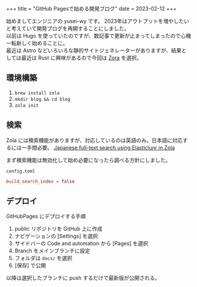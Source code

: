 +++
title = "GitHub Pagesで始める開発ブログ"
date = 2023-02-12
+++

始めましてエンジニアの yusei-wy です。
2023年はアウトプットを増やしたいと考えていて開発ブログを再開することにしました。  
以前は Hugo を使っていたのですが、数記事で更新が止まってしまったので心機一転新しく始めることに。  
最近は Astro などいろいろな静的サイトジェネレーターがありますが、結果としては最近は Rust に興味があるので今回は [Zora](https://www.getzola.org/documentation/getting-started/overview/) を選択。


## 環境構築

1. `brew install zola`
1. `mkdir blog && cd blog`
1. `zola init`



## 検索

Zola には検索機能がありますが、対応しているのは英語のみ。日本語に対応するには一手間必要。
[Japanese full-text search using Elasticlunr in Zola](https://www.jpgov.art/posts/japanese-full-text-search-on-zola/)

まず検索機能は無効化して始め必要になったら調べる方針にしました。

`config.toml`

```toml,lineos:config.toml
build_search_index = false
```


## デプロイ

GitHubPages にデプロイする手順

1. public リポジトリを GitHub 上に作成
2. ナビゲーションの [Settings] を選択
3. サイドバーの  Code and automation から [Pages] を選択
4. Branch をメインブランチに設定
5. フォルダは `docs/` を選択
6. [保存] で公開

以降は選択したブランチに push するだけで最新版が公開される。

